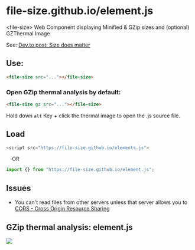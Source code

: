 # file-size.github.io/element.js
&lt;file-size> Web Component displaying Minified &amp; GZip sizes and (optional) GZThermal Image

See: [Dev.to post: Size does matter](https://dev.to/dannyengelman/file-size-web-component-because-size-does-matter-3d3k)

## Use:

```html
<file-size src="..."></file-size>
```

### Open GZip thermal analysis by default:

```html
<file-size gz src="..."></file-size>
```

Hold down ``alt`` Key + click the thermal image to open the .js source file.

## Load

```js
<script src="https://file-size.github.io/elements.js">
```

 &nbsp; &nbsp; OR

```js
import {} from "https://file-size.github.io/element.js";
```

## Issues

* You can't read files from other servers unless that server allows you to  
[CORS - Cross Origin Resource Sharing](https://developer.mozilla.org/en-US/docs/Web/HTTP/CORS) 

## GZip thermal analysis: element.js

![](https://gzthermal.vercel.app/?url=https://file-size.github.io/element.js)
